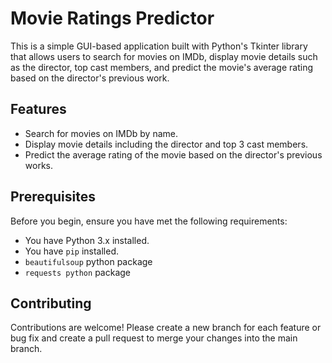 # Movie Ratings Predictor
This is a simple GUI-based application built with Python's Tkinter library that allows users to search for movies on IMDb, display movie details such as the director, top cast members, and predict the movie's average rating based on the director's previous work.

## Features

- Search for movies on IMDb by name.
- Display movie details including the director and top 3 cast members.
- Predict the average rating of the movie based on the director's previous works.

## Prerequisites

Before you begin, ensure you have met the following requirements:

- You have Python 3.x installed.
- You have `pip` installed.
- `beautifulsoup` python package
- `requests python` package

## Contributing
Contributions are welcome! Please create a new branch for each feature or bug fix and create a pull request to merge your changes into the main branch.
